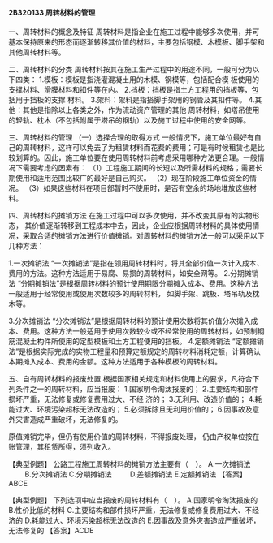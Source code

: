 #### 2B320133	周转材料的管理
一、周转材料的概念及特征
周转材料是指企业在施工过程中能够多次使用，并可基本保持原来的形态而逐渐转移其价值的材料，主要包括钢模、木模板、脚手架和其他周转材料等。

二、周转材料的分类
周转材料按其在施工生产过程中的用途不同，一般可分为以下四类：
1.模板：模板是指浇灌混凝土用的木模、钢模等，包括配合模  板使用的支撑材料、滑膜材料和扣件等在内。
2.挡板：挡板是指土方工程用的挡板等，包括用于挡板的支撑  材料。
3.架料：架料是指搭脚手架用的钢管及其扣件等。
4.其他：其他是指除以上各类之外，作为流动资产管理的其他  周转材料，如塔吊使用的轻轨、枕木（不包括附属于塔吊的钢轨）以及施工过程中使用的安全网等。

三、周转材料的管理
（一）选择合理的取得方式
一般情况下，施工单位最好有自己的周转材料，这样可以免去了为租赁材料而花费的费用；可是有时候租赁也是比较划算的。因此，施工单位要在使用周转材料前考虑采用哪种方法更合理。一般情况下需要考虑的因素有：
（1）工程施工期间的长短以及所需材料的规格；需要长期使用和适用范围比较广的最好是自己购买。
（2）现在阶段施工单位资金的情况。
（3）如果这些材料在项目部暂时不使用时，是否有空余的场地堆放这些材料。

四、周转材料的摊销方法
在施工过程中可以多次使用，并不改变其原有的实物形态， 其价值逐渐转移到工程成本中去，因此，企业应根据周转材料的具体使用情况，采取合适的摊销方法进行价值摊销。对周转材料的摊销方法一般可以采用以下几种方法：

1.一次摊销法
“一次摊销法”是指在领用周转材料时，将其全部价值一次计入成本、费用的方法。这种方法适用于易腐、易损的周转材料，如安全网等。
2.分期摊销法
“分期摊销法”是根据周转材料的预计使用期限分期摊入成本、费用。这种方法一般适用于经常使用或使用次数较多的周转材料， 如脚手架、跳板、塔吊轨及枕木等。

3.分次摊销法
“分次摊销法”是根据周转材料的预计使用次数将其价值分次摊入成本、费用。这种方法一般适用于使用次数较少或不经常使用的周转材料，如预制钢筋混凝土构件所使用的定型模板和土方工程使用的挡板。
4.定额摊销法
“定额摊销法”是根据实际完成的实物工程量和预算定额规定的周转材料消耗定额，计算确认本期摊入成本、费用的金额。这种方法适用于各种模板的周转材料。

五、自有周转材料的报废处置
根据国家相关规定和材料使用上的要求，凡符合下列条件之一的周转材料，应当报废：
1.国家明令淘汰报废的；
2.主要结构和部件损坏严重，无法修复或修复费用过大、不经  济的；
3.无利用、改造价值的；
4.耗能过大、环境污染超标无法改造的；
5.必须拆除且无利用价值的；
6.因事故及意外灾害造成严重破坏，无法修复的。

原值摊销完毕，但仍有使用价值的周转材料，不得报废处理， 仍由产权单位按在账管理，其租赁所得，须列收入。

【典型例题】
公路工程施工周转材料的摊销方法主要有（　）。
A.一次摊销法	　　
B.分次摊销法
C.分期摊销法	　　
D.差额摊销法
E.定额摊销法
【答案】ABCE

【典型例题】
下列选项中应当报废的周转材料有（　）。
A.国家明令淘汰报废的
B.性价比低的材料
C.主要结构和部件损坏严重，无法修复或修复费用过大、不经  济的
D.耗能过大、环境污染超标无法改造的
E.因事故及意外灾害造成严重破坏，无法修复的
【答案】ACDE
